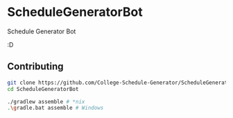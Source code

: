 # ScheduleGeneratorBot

Schedule Generator Bot

:D

## Contributing

```sh
git clone https://github.com/College-Schedule-Generator/ScheduleGeneratorBot
cd ScheduleGeneratorBot

./gradlew assemble # *nix
.\gradle.bat assemble # Windows
```

